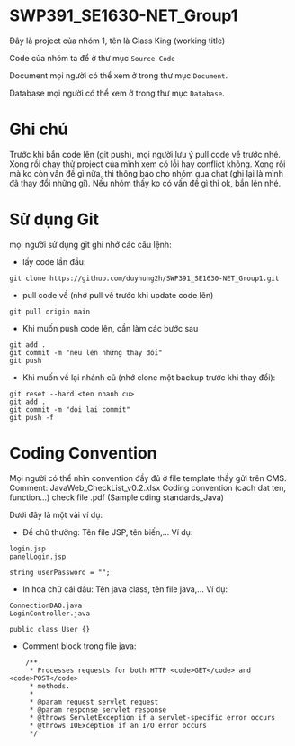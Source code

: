 # SWP391_SE1630-NET_Group1

Đây là project của nhóm 1, tên là Glass King (working title)

Code của nhóm ta để ở thư mục ```Source Code```

Document mọi người có thể xem ở trong thư mục ```Document```.

Database mọi người có thể xem ở trong thư mục ```Database```.

# Ghi chú

Trước khi bắn code lên (git push), mọi người lưu ý pull code về trước nhé. Xong rồi chạy thử project của mình xem có lỗi hay conflict không. Xong rồi mà ko còn vấn đề gì nữa, thì thông báo cho nhóm qua chat (ghi lại là mình đã thay đổi những gì). Nếu nhóm thấy ko có vấn đề gì thì ok, bắn lên nhé.

# Sử dụng Git

mọi người sử dụng git ghi nhớ các câu lệnh:

- lấy code lần đầu: 
```
git clone https://github.com/duyhung2h/SWP391_SE1630-NET_Group1.git
```

- pull code về (nhớ pull về trước khi update code lên)
```
git pull origin main
```

- Khi muốn push code lên, cần làm các bước sau
```
git add .
git commit -m "nêu lên những thay đổi"
git push
```

- Khi muốn về lại nhánh cũ (nhớ clone một backup trước khi thay đổi):
```
git reset --hard <ten nhanh cu>
git add .
git commit -m "doi lai commit"
git push -f
```

# Coding Convention

Mọi người có thể nhìn convention đầy đủ ở file template thầy gửi trên CMS.
Comment: JavaWeb_CheckList_v0.2.xlsx
Coding convention (cach dat ten, function…) check file .pdf (Sample cding standards_Java)

Dưới đây là một vài ví dụ:

- Để chữ thường: Tên file JSP, tên biến,... Ví dụ:
```
login.jsp
panelLogin.jsp

string userPassword = "";
```


- In hoa chữ cái đầu: Tên java class, tên file java,... Ví dụ:
```
ConnectionDAO.java
LoginController.java

public class User {}

```

- Comment block trong file java:
```
    /**
     * Processes requests for both HTTP <code>GET</code> and <code>POST</code>
     * methods.
     *
     * @param request servlet request
     * @param response servlet response
     * @throws ServletException if a servlet-specific error occurs
     * @throws IOException if an I/O error occurs
     */
```

